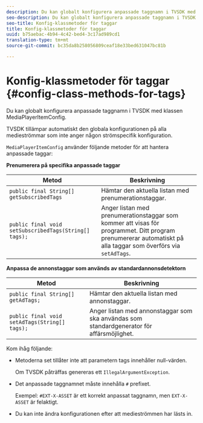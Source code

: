 ```yaml
---
description: Du kan globalt konfigurera anpassade taggnamn i TVSDK med klassen MediaPlayerItemConfig.
seo-description: Du kan globalt konfigurera anpassade taggnamn i TVSDK med klassen MediaPlayerItemConfig.
seo-title: Konfig-klassmetoder för taggar
title: Konfig-klassmetoder för taggar
uuid: b75aebac-4b94-4c42-bed4-3c17ad989cd1
translation-type: tm+mt
source-git-commit: bc35da8b258056809ceaf18e33bed631047bc81b

---
```



# Konfig-klassmetoder för taggar {#config-class-methods-for-tags}

Du kan globalt konfigurera anpassade taggnamn i TVSDK med klassen MediaPlayerItemConfig.

TVSDK tillämpar automatiskt den globala konfigurationen på alla medieströmmar som inte anger någon strömspecifik konfiguration.

`MediaPlayerItemConfig` använder följande metoder för att hantera anpassade taggar:

**Prenumerera på specifika anpassade taggar**

| <b>Metod</b> | <b>Beskrivning</b> |
|--- |--- |
| `public final String[] getSubscribedTags` | Hämtar den aktuella listan med prenumerationstaggar. |
| `public final void setSubscribedTags(String[] tags);` | Anger listan med prenumerationstaggar som kommer att visas för programmet.  Ditt program prenumererar automatiskt på alla taggar som överförs via `setAdTags`. |

**Anpassa de annonstaggar som används av standardannonsdetektorn**

| <b>Metod</b> | <b>Beskrivning</b> |
|--- |--- |
| `public final String[] getAdTags;` | Hämtar den aktuella listan med annonstaggar. |
| `public final void setAdTags(String[] tags);` | Anger listan med annonstaggar som ska användas som standardgenerator för affärsmöjlighet. |

Kom ihåg följande:

* Metoderna set tillåter inte att parametern tags innehåller null-värden.

   Om TVSDK påträffas genereras ett `IllegalArgumentException`.
* Det anpassade taggnamnet måste innehålla `#` prefixet.

   Exempel: `#EXT-X-ASSET` är ett korrekt anpassat taggnamn, men `EXT-X-ASSET` är felaktigt.

* Du kan inte ändra konfigurationen efter att medieströmmen har lästs in.